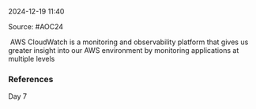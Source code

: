 
2024-12-19 11:40

Source: #AOC24 

 AWS CloudWatch is a monitoring and observability platform that gives us greater insight into our AWS environment by monitoring applications at multiple levels



### References
Day 7